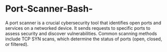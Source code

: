 # Port-Scanner-Bash-
A port scanner is a crucial cybersecurity tool that identifies open ports and services on a networked device. It sends requests to specific ports to assess security and discover vulnerabilities. Common scanning methods include TCP SYN scans, which determine the status of ports (open, closed, or filtered).
